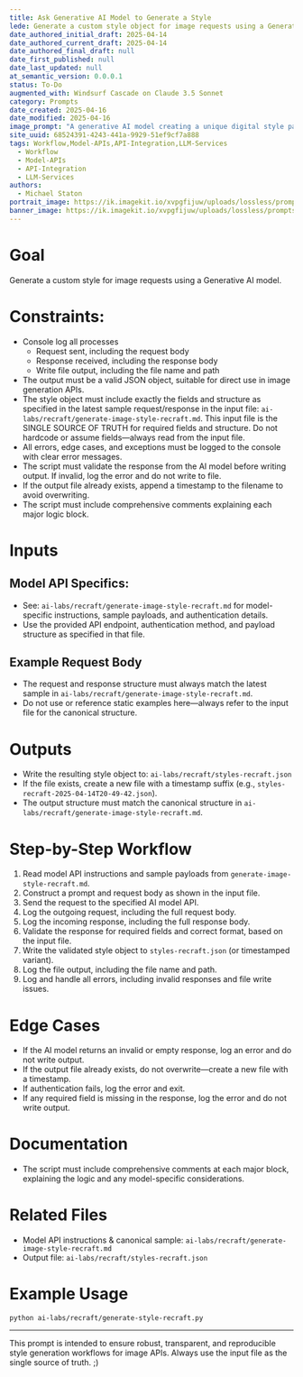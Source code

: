 ```yaml
---
title: Ask Generative AI Model to Generate a Style
lede: Generate a custom style object for image requests using a Generative AI model. This prompt is for scripting and API integration workflows.
date_authored_initial_draft: 2025-04-14
date_authored_current_draft: 2025-04-14
date_authored_final_draft: null
date_first_published: null
date_last_updated: null
at_semantic_version: 0.0.0.1
status: To-Do
augmented_with: Windsurf Cascade on Claude 3.5 Sonnet
category: Prompts
date_created: 2025-04-16
date_modified: 2025-04-16
image_prompt: "A generative AI model creating a unique digital style palette, with swirling colors, abstract shapes, and a neural network motif. Visual elements include sliders, color pickers, and a preview of generated styles, symbolizing creative automation."
site_uuid: 68524391-4243-441a-9929-51ef9cf7a888
tags: Workflow,Model-APIs,API-Integration,LLM-Services
  - Workflow
  - Model-APIs
  - API-Integration
  - LLM-Services
authors:
  - Michael Staton
portrait_image: https://ik.imagekit.io/xvpgfijuw/uploads/lossless/prompts/workflow/2025-05-05_portrait_image_Ask-Generative-AI-model-to-generate-a-Style_737d82e0-9001-4dad-8fdf-b033820c30fb_HSGM7QeNO.webp
banner_image: https://ik.imagekit.io/xvpgfijuw/uploads/lossless/prompts/workflow/2025-05-05_banner_image_Ask-Generative-AI-model-to-generate-a-Style_3389845e-412c-45ec-b2a3-09529c5d856f_wlmhjkHhV.webp
---
```

# Goal

Generate a custom style for image requests using a Generative AI model.

# Constraints:
- Console log all processes
  - Request sent, including the request body
  - Response received, including the response body
  - Write file output, including the file name and path
- The output must be a valid JSON object, suitable for direct use in image generation APIs.
- The style object must include exactly the fields and structure as specified in the latest sample request/response in the input file: `ai-labs/recraft/generate-image-style-recraft.md`. This input file is the SINGLE SOURCE OF TRUTH for required fields and structure. Do not hardcode or assume fields—always read from the input file.
- All errors, edge cases, and exceptions must be logged to the console with clear error messages.
- The script must validate the response from the AI model before writing output. If invalid, log the error and do not write to file.
- If the output file already exists, append a timestamp to the filename to avoid overwriting.
- The script must include comprehensive comments explaining each major logic block.

# Inputs

## Model API Specifics:
- See: `ai-labs/recraft/generate-image-style-recraft.md` for model-specific instructions, sample payloads, and authentication details.
- Use the provided API endpoint, authentication method, and payload structure as specified in that file.

## Example Request Body
- The request and response structure must always match the latest sample in `ai-labs/recraft/generate-image-style-recraft.md`.
- Do not use or reference static examples here—always refer to the input file for the canonical structure.

# Outputs

- Write the resulting style object to: `ai-labs/recraft/styles-recraft.json`
- If the file exists, create a new file with a timestamp suffix (e.g., `styles-recraft-2025-04-14T20-49-42.json`).
- The output structure must match the canonical structure in `ai-labs/recraft/generate-image-style-recraft.md`.

# Step-by-Step Workflow

1. Read model API instructions and sample payloads from `generate-image-style-recraft.md`.
2. Construct a prompt and request body as shown in the input file.
3. Send the request to the specified AI model API.
4. Log the outgoing request, including the full request body.
5. Log the incoming response, including the full response body.
6. Validate the response for required fields and correct format, based on the input file.
7. Write the validated style object to `styles-recraft.json` (or timestamped variant).
8. Log the file output, including the file name and path.
9. Log and handle all errors, including invalid responses and file write issues.

# Edge Cases
- If the AI model returns an invalid or empty response, log an error and do not write output.
- If the output file already exists, do not overwrite—create a new file with a timestamp.
- If authentication fails, log the error and exit.
- If any required field is missing in the response, log the error and do not write output.

# Documentation
- The script must include comprehensive comments at each major block, explaining the logic and any model-specific considerations.

# Related Files
- Model API instructions & canonical sample: `ai-labs/recraft/generate-image-style-recraft.md`
- Output file: `ai-labs/recraft/styles-recraft.json`

# Example Usage

```shell
python ai-labs/recraft/generate-style-recraft.py
```

---

This prompt is intended to ensure robust, transparent, and reproducible style generation workflows for image APIs. Always use the input file as the single source of truth. ;)

